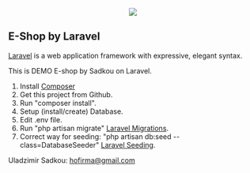 <p align="center"><img src="https://laravel.com/assets/img/components/logo-laravel.svg"></p>

## E-Shop by Laravel

[Laravel](https://laravel.com/docs/routing) is a web application framework with expressive, elegant syntax.


This is DEMO E-shop by Sadkou on Laravel.


1. Install [Composer](https://getcomposer.org/doc/00-intro.md)
2. Get this project from Github.
3. Run "composer install".
4. Setup (install/create) Database.
5. Edit .env file.
6. Run "php artisan migrate" [Laravel Migrations](https://laravel.com/docs/5.5/migrations).
7. Correct way for seeding: "php artisan db:seed --class=DatabaseSeeder" [Laravel Seeding](https://laravel.com/docs/5.5/seeding).

Uladzimir Sadkou: hofirma@gmail.com